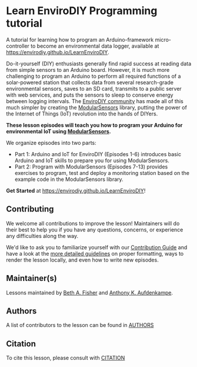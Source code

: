 # Learn EnviroDIY Programming tutorial

A tutorial for learning how to program an Arduino-framework micro-controller to become an environmental data logger, available at https://envirodiy.github.io/LearnEnviroDIY. 

Do-it-yourself (DIY) enthusiasts generally find rapid success at reading data from simple sensors to an Arduino board. However, it is much more challenging to program an Arduino to perform all required functions of a solar-powered station that collects data from several research-grade environmental sensors, saves to an SD card, transmits to a public server with web services, and puts the sensors to sleep to conserve energy between logging intervals. The [EnviroDIY community](https://www.envirodiy.org/) has made all of this much simpler by creating the [ModularSensors](https://github.com/EnviroDIY/ModularSensors) library, putting the power of the Internet of Things (IoT) revolution into the hands of DIYers.

**These lesson episodes will teach you how to program your Arduino for environmental IoT using [ModularSensors](https://github.com/EnviroDIY/ModularSensors).**

We organize episodes into two parts:
- Part 1: Arduino and IoT for EnviroDIY (Episodes 1-6) introduces basic Arduino and IoT skills to prepare you for using ModularSensors.
- Part 2: Program with ModularSensors (Episodes 7-13) provides exercises to program, test and deploy a monitoring station based on the example code in the ModularSensors library.

**Get Started** at https://envirodiy.github.io/LearnEnviroDIY!

## Contributing

We welcome all contributions to improve the lesson! Maintainers will do their best to help you if you have any
questions, concerns, or experience any difficulties along the way.

We'd like to ask you to familiarize yourself with our [Contribution Guide](CONTRIBUTING.md) and have a look at
the [more detailed guidelines][lesson-example] on proper formatting, ways to render the lesson locally, and even
how to write new episodes.

## Maintainer(s)

Lessons maintained by [Beth A. Fisher](https://github.com/fisherba) and [Anthony K. Aufdenkampe](https://github.com/aufdenkampe). 

## Authors

A list of contributors to the lesson can be found in [AUTHORS](AUTHORS)

## Citation

To cite this lesson, please consult with [CITATION](CITATION)

[lesson-example]: https://carpentries.github.io/lesson-example

